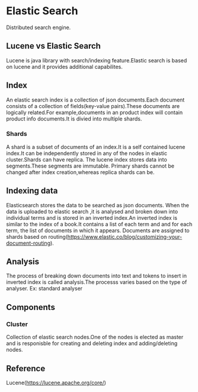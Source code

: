 
# Elastic Search

Distributed search engine.

## Lucene vs Elastic Search
Lucene is java library with search/indexing feature.Elastic search is based on lucene and it provides additional capabilites.

## Index
An elastic search index is a collection of json documents.Each document consists of a collection of fields(key-value pairs).These documents are logically related.For example,documents in an product index will contain product info documents.It is divied into multiple shards.

### Shards
A shard is a subset of documents of an index.It is a self contained lucene index.It can be independently stored in any of the nodes in elastic cluster.Shards can have replica.
The lucene index stores data into segments.These segments are immutable. Primary shards cannot be changed after index creation,whereas replica shards can be.

## Indexing data
Elasticsearch stores the data to be searched as json documents.
When the data is uploaded to elastic search ,it is analysed and broken down into individual terms and is stored in an inverted index.An inverted index is similar to the index of a book.It contains a list of each term and and for each term, the list of documents in which it appears.
Documents are assigned to shards based on routing(https://www.elastic.co/blog/customizing-your-document-routing). 

## Analysis
The process of breaking down documents into text and tokens to insert in inverted index is called analysis.The processs varies based on the type of analyser.
Ex: standard analyser

## Components
### Cluster
Collection of elastic search nodes.One of the nodes is elected as master and is responisble for creating and deleting index and adding/deleting nodes.



## Reference
Lucene(https://lucene.apache.org/core/)
